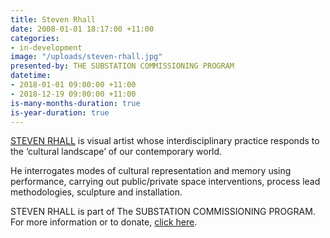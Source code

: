 ```yaml
---
title: Steven Rhall
date: 2008-01-01 18:17:00 +11:00
categories:
- in-development
image: "/uploads/steven-rhall.jpg"
presented-by: THE SUBSTATION COMMISSIONING PROGRAM
datetime:
- 2018-01-01 09:00:00 +11:00
- 2018-12-19 09:00:00 +11:00
is-many-months-duration: true
is-year-duration: true
---
```


[STEVEN RHALL](http://www.stevenrhall.com/) is visual artist whose interdisciplinary practice responds to the ‘cultural landscape’ of our contemporary world. 

He interrogates modes of cultural representation and memory using performance, carrying out public/private space interventions, process lead methodologies, sculpture and installation.

STEVEN RHALL is part of The SUBSTATION COMMISSIONING PROGRAM. <br>
For more information or to donate, [click here](https://thesubstation.org.au/donate/).